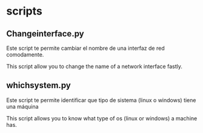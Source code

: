 # scripts
<h2> Changeinterface.py </h2>
Este script te permite cambiar el nombre de una interfaz de red comodamente.

This script allow you to change the name of a network interface fastly.

<h2> whichsystem.py </h2>
Este script te permite identificar que tipo de sistema (linux o windows) tiene una máquina

This script allows you to know what type of os (linux or windows) a machine has.
